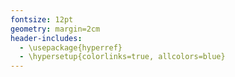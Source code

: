 ```yaml
---
fontsize: 12pt
geometry: margin=2cm
header-includes:
  - \usepackage{hyperref}
  - \hypersetup{colorlinks=true, allcolors=blue}
---
```



